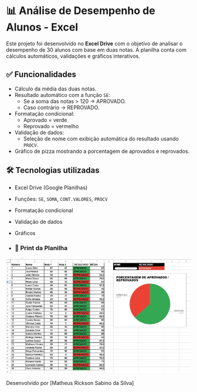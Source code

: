 # 📊 Análise de Desempenho de Alunos - Excel

Este projeto foi desenvolvido no **Excel Drive** com o objetivo de analisar o desempenho de 30 alunos com base em duas notas. A planilha conta com cálculos automáticos, validações e gráficos interativos.

## ✅ Funcionalidades

- Cálculo da média das duas notas.
- Resultado automático com a função `SE`:
  - Se a soma das notas > 120 → APROVADO.
  - Caso contrário → REPROVADO.
- Formatação condicional:
  - Aprovado = verde
  - Reprovado = vermelho
- Validação de dados:
  - Seleção de nome com exibição automática do resultado usando `PROCV`.
- Gráfico de pizza mostrando a porcentagem de aprovados e reprovados.

## 🛠️ Tecnologias utilizadas

- Excel Drive (Google Planilhas)
- Funções: `SE`, `SOMA`, `CONT.VALORES`, `PROCV`
- Formatação condicional
- Validação de dados
- Gráficos

- ### 📸 Print da Planilha

![Print da planilha](https://github.com/MatheusSabinoSilva/EXCEL-ANALISE-DESEMPENHO-ALUNOS/blob/main/Excel_Drive.jpeg?raw=true)

Desenvolvido por [Matheus Rickson Sabino da Silva]
